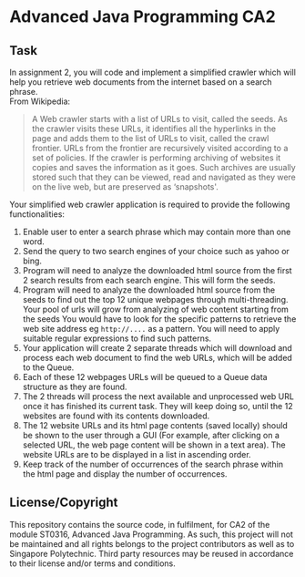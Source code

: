 # Advanced Java Programming CA2

## Task
In assignment 2, you will code and implement a simplified crawler which will help you retrieve web documents from the internet based on a search phrase.<br>
From Wikipedia:
>A Web crawler starts with a list of URLs to visit, called the seeds. As the crawler visits these URLs, it identifies all the hyperlinks in the page and adds them to the list of URLs to visit, called the crawl frontier. URLs from the frontier are recursively visited according to a set of policies. If the crawler is performing archiving of websites it copies and saves the information as it goes. Such archives are usually stored such that they can be viewed, read and navigated as they were on the live web, but are preserved as ‘snapshots'.

Your simplified web crawler application is required to provide the following functionalities:
1. Enable user to enter a search phrase which may contain more than one word.
2. Send the query to two search engines of your choice such as yahoo or bing.
3. Program will need to analyze the downloaded html source from the first 2 search results from each search engine. This will form the seeds.
4. Program will need to analyze the downloaded html source from the seeds to find out the top 12 unique webpages through multi-threading. Your pool of urls will grow from analyzing of web content starting from the seeds You would have to look for the specific patterns to retrieve the web site address eg `http://....`  as a pattern. You will need to apply suitable regular expressions to find such patterns.
5. Your application will create 2 separate threads which will download and process each web document to find the web URLs, which will be added to the Queue.
6. Each of these 12 webpages URLs will be queued to a Queue data structure as they are found.
7. The 2 threads will process the next available and unprocessed web URL once it has finished its current task. They will keep doing so, until the 12 websites are found with its contents downloaded.
8. The 12 website URLs and its html page contents (saved locally) should be shown to the user through a GUI (For example, after clicking on a selected URL, the web page content will be shown in a text area). The website URLs are to be displayed in a list in ascending order.
9. Keep track of the number of occurrences of the search phrase within the html page and display the number of occurrences.

## License/Copyright
This repository contains the source code, in fulfilment, for CA2 of the module ST0316, Advanced Java Programming. As such, this project will not be maintained and all rights belongs to the project contributors as well as to Singapore Polytechnic. Third party resources may be reused in accordance to their license and/or terms and conditions.